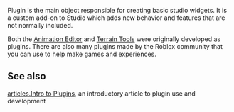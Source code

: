Plugin is the main object responsible for creating basic studio widgets. It is a custom add-on to Studio which adds new behavior and features that are not normally included.

Both the [Animation Editor](https://developer.roblox.com/search#stq=using%20animation%20editor) and [Terrain Tools](https://developer.roblox.com/search#stq=Intro%20To%20Terrain) were originally developed as plugins. There are also many plugins made by the Roblox community that you can use to help make games and experiences.

## See also

[articles.Intro to Plugins](https://developer.roblox.com/search#stq=Intro%20to%20Plugins), an introductory article to plugin use and development